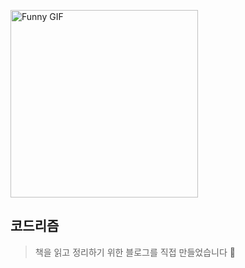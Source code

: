 <img 
  src="https://media4.giphy.com/media/v1.Y2lkPTc5MGI3NjExZWJnMjlpeDhhOW81cnhlM3RkbGpxeWt0cHF6MHpsZm91dWs2NHdtOCZlcD12MV9pbnRlcm5hbF9naWZfYnlfaWQmY3Q9Zw/RbDKaczqWovIugyJmW/giphy.gif" 
  alt="Funny GIF" 
  width="300"
/>

## 코드리즘
> 책을 읽고 정리하기 위한 블로그를 직접 만들었습니다 🥕

